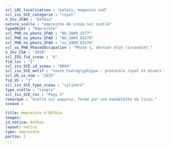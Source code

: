 ```yaml
---
scl_LOC_localisation : "palais, magasins sud"
scl_iss_SCE_categorie : "royal"
n_Inv_IFAO : "8476za"
nature_scelle : "empreinte de sceau sur scellé"
typeObjet : "Empreinte"
scl_PHO_no_photo_IFAO : "NU_2009_3277"
scl_PHO_no_photo_IFAO : "NU_2009_03279"
scl_PHO_no_photo_IFAO : "nu_2009_03278"
scl_us_PHA_PhasedOccupation : "Phase 1, dernier état (incendié)."
n_Inv_CSA : "3028"
scl_ISS_fid_sceau : "4"
fid_loc : "1"
scl_iss_SCE_id_sceau : "0004"
scl_iss_SCE_motif : "texte hiéroglyphique : protocole royal et divers titres de scribe dans la mrt de Pépy"
scl_US_us_nom : "2635"
fid_US : "3"
scl_iss_SCE_type_sceau : "cylindre"
type_scelle : "simple"
scl_iss_SCE_roi : "Pépy I"
remarque : "Scellé sur papyrus, fermé par une bandelette de tissu."
sceaux :

title: empreinte n°8476za
images: 
id_notice: 8476za
layout: notice
type: empreinte
partie: 2
---
```

